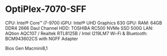 # OptiPlex-7070-SFF

CPU: Intel® Core™ i7-9700
iGPU: Intel® UHD Graphics 630
GPU: 
RAM: 64GB DDR4 2666 Daul Channel
HDD: TOSHIBA RC500 NVMe SSD 500G
LAN: AQtion AQC107 / Realtek RTL8125B / Intel I219LM7
Wi-Fi & Bluetooth: BCM943602CS with NGFF Adapter

Bios Gen Macmini8,1
